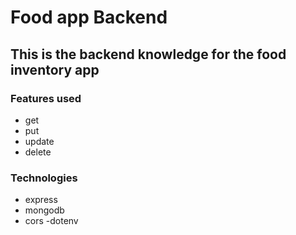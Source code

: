 # Food app Backend

## This is the backend knowledge for the food inventory app

### Features used
- get
- put
- update
- delete

### Technologies
- express
- mongodb
- cors
-dotenv
